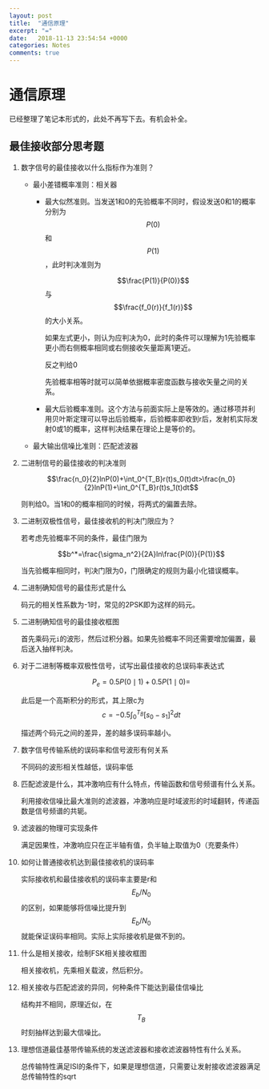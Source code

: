 ```yaml
---
layout: post
title:  "通信原理"
excerpt: "="
date:   2018-11-13 23:54:54 +0000
categories: Notes
comments: true
---
```


# 通信原理

已经整理了笔记本形式的，此处不再写下去。有机会补全。

## 最佳接收部分思考题

1. 数字信号的最佳接收以什么指标作为准则？

    - 最小差错概率准则：相关器

        - 最大似然准则。当发送1和0的先验概率不同时，假设发送0和1的概率分别为$$P(0)$$和$$P(1)$$，此时判决准则为

            $$\frac{P(1)}{P(0)}$$与$$\frac{f_0(r)}{f_1(r)}$$的大小关系。

            如果左式更小，则认为应判决为0，此时的条件可以理解为1先验概率更小而右侧概率相同或右侧接收矢量距离1更近。

            反之判给0

            先验概率相等时就可以简单依据概率密度函数与接收矢量之间的关系。

        - 最大后验概率准则。这个方法与前面实际上是等效的。通过移项并利用贝叶斯定理可以导出后验概率，后验概率即收到r后，发射机实际发射0或1的概率，这样判决结果在理论上是等价的。

    - 最大输出信噪比准则：匹配滤波器

2. 二进制信号的最佳接收的判决准则

    $$\frac{n_0}{2}lnP(0)+\int_0^{T_B}r(t)s_0(t)dt>\frac{n_0}{2}lnP(1)+\int_0^{T_B}r(t)s_1(t)dt$$

    则判给0。当1和0的概率相同的时候，将两式的偏置去除。

3. 二进制双极性信号，最佳接收机的判决门限应为？

    若考虑先验概率不同的条件，最佳门限为

    $$b^*=\frac{\sigma_n^2}{2A}ln\frac{P(0)}{P(1)}$$

    当先验概率相同时，判决门限为0，门限确定的规则为最小化错误概率。

4. 二进制确知信号的最佳形式是什么

    码元的相关性系数为-1时，常见的2PSK即为这样的码元。

5. 二进制确知信号的最佳接收框图

    首先乘码元`i`的波形，然后过积分器。如果先验概率不同还需要增加偏置，最后送入抽样判决。

6. 对于二进制等概率双极性信号，试写出最佳接收的总误码率表达式

    $$P_e=0.5P(0\mid 1)+0.5P(1\mid 0)=$$

    此后是一个高斯积分的形式，其上限c为$$c=-0.5\int_0^{T_B}[s_0-s_1]^2dt$$

    描述两个码元之间的差异，差的越多误码率越小。

7. 数字信号传输系统的误码率和信号波形有何关系

    不同码的波形相关性越低，误码率低

8. 匹配滤波是什么，其冲激响应有什么特点，传输函数和信号频谱有什么关系。

    利用接收信噪比最大准则的滤波器，冲激响应是时域波形的时域翻转，传递函数是信号频谱的共轭。

9. 滤波器的物理可实现条件

    满足因果性，冲激响应只在正半轴有值，负半轴上取值为0（充要条件）

10. 如何让普通接收机达到最佳接收机的误码率

    实际接收机和最佳接收机的误码率主要是r和$$E_b/N_0$$的区别，如果能够将信噪比提升到$$E_b/N_0$$就能保证误码率相同。实际上实际接收机是做不到的。

11. 什么是相关接收，绘制FSK相关接收框图

    相关接收机，先乘相关载波，然后积分。

12. 相关接收与匹配滤波的异同，何种条件下能达到最佳信噪比

    结构并不相同，原理近似，在$$T_B$$时刻抽样达到最大信噪比。

13. 理想信道最佳基带传输系统的发送滤波器和接收滤波器特性有什么关系。

    总传输特性满足ISI的条件下，如果是理想信道，只需要让发射接收滤波器满足总传输特性的sqrt








